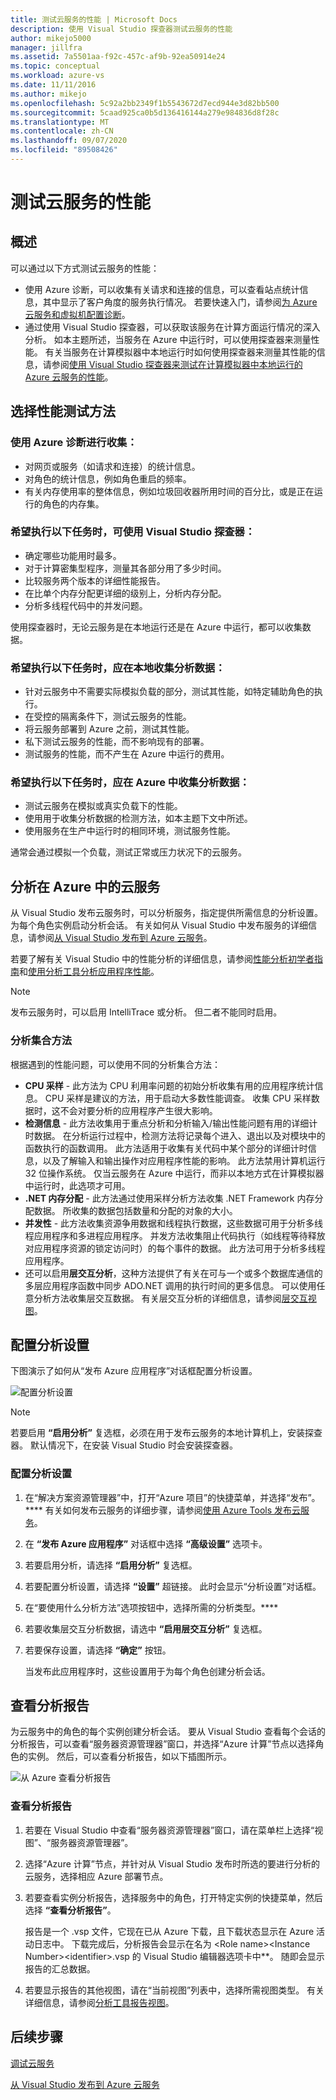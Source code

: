```yaml
---
title: 测试云服务的性能 | Microsoft Docs
description: 使用 Visual Studio 探查器测试云服务的性能
author: mikejo5000
manager: jillfra
ms.assetid: 7a5501aa-f92c-457c-af9b-92ea50914e24
ms.topic: conceptual
ms.workload: azure-vs
ms.date: 11/11/2016
ms.author: mikejo
ms.openlocfilehash: 5c92a2bb2349f1b5543672d7ecd944e3d82bb500
ms.sourcegitcommit: 5caad925ca0b5d136416144a279e984836d8f28c
ms.translationtype: MT
ms.contentlocale: zh-CN
ms.lasthandoff: 09/07/2020
ms.locfileid: "89508426"
---
```

# <a name="testing-the-performance-of-a-cloud-service"></a>测试云服务的性能
## <a name="overview"></a>概述
可以通过以下方式测试云服务的性能：

* 使用 Azure 诊断，可以收集有关请求和连接的信息，可以查看站点统计信息，其中显示了客户角度的服务执行情况。 若要快速入门，请参阅[为 Azure 云服务和虚拟机配置诊断](vs-azure-tools-diagnostics-for-cloud-services-and-virtual-machines.md)。
* 通过使用 Visual Studio 探查器，可以获取该服务在计算方面运行情况的深入分析。 如本主题所述，当服务在 Azure 中运行时，可以使用探查器来测量性能。 有关当服务在计算模拟器中本地运行时如何使用探查器来测量其性能的信息，请参阅[使用 Visual Studio 探查器来测试在计算模拟器中本地运行的 Azure 云服务的性能](/azure/cloud-services/cloud-services-performance-testing-visual-studio-profiler)。

## <a name="choosing-a-performance-testing-method"></a>选择性能测试方法
### <a name="use-azure-diagnostics-to-collect"></a>使用 Azure 诊断进行收集：
* 对网页或服务（如请求和连接）的统计信息。
* 对角色的统计信息，例如角色重启的频率。
* 有关内存使用率的整体信息，例如垃圾回收器所用时间的百分比，或是正在运行的角色的内存集。

### <a name="use-the-visual-studio-profiler-to"></a>希望执行以下任务时，可使用 Visual Studio 探查器：
* 确定哪些功能用时最多。
* 对于计算密集型程序，测量其各部分用了多少时间。
* 比较服务两个版本的详细性能报告。
* 在比单个内存分配更详细的级别上，分析内存分配。
* 分析多线程代码中的并发问题。

使用探查器时，无论云服务是在本地运行还是在 Azure 中运行，都可以收集数据。

### <a name="collect-profiling-data-locally-to"></a>希望执行以下任务时，应在本地收集分析数据：
* 针对云服务中不需要实际模拟负载的部分，测试其性能，如特定辅助角色的执行。
* 在受控的隔离条件下，测试云服务的性能。
* 将云服务部署到 Azure 之前，测试其性能。
* 私下测试云服务的性能，而不影响现有的部署。
* 测试服务的性能，而不产生在 Azure 中运行的费用。

### <a name="collect-profiling-data-in-azure-to"></a>希望执行以下任务时，应在 Azure 中收集分析数据：
* 测试云服务在模拟或真实负载下的性能。
* 使用用于收集分析数据的检测方法，如本主题下文中所述。
* 使用服务在生产中运行时的相同环境，测试服务性能。

通常会通过模拟一个负载，测试正常或压力状况下的云服务。

## <a name="profiling-a-cloud-service-in-azure"></a>分析在 Azure 中的云服务
从 Visual Studio 发布云服务时，可以分析服务，指定提供所需信息的分析设置。 为每个角色实例启动分析会话。 有关如何从 Visual Studio 中发布服务的详细信息，请参阅[从 Visual Studio 发布到 Azure 云服务](vs-azure-tools-publishing-a-cloud-service.md)。

若要了解有关 Visual Studio 中的性能分析的详细信息，请参阅[性能分析初学者指南](../profiling/beginners-guide-to-performance-profiling.md)和[使用分析工具分析应用程序性能](../profiling/performance-explorer.md)。

> [!NOTE]
> 发布云服务时，可以启用 IntelliTrace 或分析。 但二者不能同时启用。
>
>

### <a name="profiler-collection-methods"></a>分析集合方法
根据遇到的性能问题，可以使用不同的分析集合方法：

* **CPU 采样** - 此方法为 CPU 利用率问题的初始分析收集有用的应用程序统计信息。 CPU 采样是建议的方法，用于启动大多数性能调查。 收集 CPU 采样数据时，这不会对要分析的应用程序产生很大影响。
* **检测信息** - 此方法收集用于重点分析和分析输入/输出性能问题有用的详细计时数据。 在分析运行过程中，检测方法将记录每个进入、退出以及对模块中的函数执行的函数调用。 此方法适用于收集有关代码中某个部分的详细计时信息，以及了解输入和输出操作对应用程序性能的影响。 此方法禁用计算机运行 32 位操作系统。 仅当云服务在 Azure 中运行，而非以本地方式在计算模拟器中运行时，此选项才可用。
* **.NET 内存分配** - 此方法通过使用采样分析方法收集 .NET Framework 内存分配数据。 所收集的数据包括数量和分配的对象的大小。
* **并发性** - 此方法收集资源争用数据和线程执行数据，这些数据可用于分析多线程应用程序和多进程应用程序。 并发方法收集阻止代码执行（如线程等待释放对应用程序资源的锁定访问时）的每个事件的数据。 此方法可用于分析多线程应用程序。
* 还可以启用**层交互分析**，这种方法提供了有关在可与一个或多个数据库通信的多层应用程序函数中同步 ADO.NET 调用的执行时间的更多信息。 可以使用任意分析方法收集层交互数据。 有关层交互分析的详细信息，请参阅[层交互视图](../profiling/tier-interactions-view.md)。

## <a name="configuring-profiling-settings"></a>配置分析设置
下图演示了如何从“发布 Azure 应用程序”对话框配置分析设置。

![配置分析设置](./media/vs-azure-tools-performance-profiling-cloud-services/IC526984.png)

> [!NOTE]
> 若要启用 **“启用分析”** 复选框，必须在用于发布云服务的本地计算机上，安装探查器。 默认情况下，在安装 Visual Studio 时会安装探查器。
>
>

### <a name="to-configure-profiling-settings"></a>配置分析设置
1. 在“解决方案资源管理器”中，打开“Azure 项目”的快捷菜单，并选择“发布”。**** 有关如何发布云服务的详细步骤，请参阅[使用 Azure Tools 发布云服务](vs-azure-tools-publishing-a-cloud-service.md)。
2. 在 **“发布 Azure 应用程序”** 对话框中选择 **“高级设置”** 选项卡。
3. 若要启用分析，请选择 **“启用分析”** 复选框。
4. 若要配置分析设置，请选择 **“设置”** 超链接。 此时会显示“分析设置”对话框。
5. 在“要使用什么分析方法”选项按钮中，选择所需的分析类型。****
6. 若要收集层交互分析数据，请选中 **“启用层交互分析”** 复选框。
7. 若要保存设置，请选择 **“确定”** 按钮。

    当发布此应用程序时，这些设置用于为每个角色创建分析会话。

## <a name="viewing-profiling-reports"></a>查看分析报告
为云服务中的角色的每个实例创建分析会话。 要从 Visual Studio 查看每个会话的分析报告，可以查看“服务器资源管理器”窗口，并选择“Azure 计算”节点以选择角色的实例。 然后，可以查看分析报告，如以下插图所示。

![从 Azure 查看分析报告](./media/vs-azure-tools-performance-profiling-cloud-services/IC748914.png)

### <a name="to-view-profiling-reports"></a>查看分析报告
1. 若要在 Visual Studio 中查看“服务器资源管理器”窗口，请在菜单栏上选择“视图”、“服务器资源管理器”。
2. 选择“Azure 计算”节点，并针对从 Visual Studio 发布时所选的要进行分析的云服务，选择相应 Azure 部署节点。
3. 若要查看实例分析报告，选择服务中的角色，打开特定实例的快捷菜单，然后选择 **“查看分析报告”**。

    报告是一个 .vsp 文件，它现在已从 Azure 下载，且下载状态显示在 Azure 活动日志中。 下载完成后，分析报告会显示在名为 <Role name\><Instance Number\><identifier\>.vsp 的 Visual Studio 编辑器选项卡中**。 随即会显示报告的汇总数据。
4. 若要显示报告的其他视图，请在“当前视图”列表中，选择所需视图类型。 有关详细信息，请参阅[分析工具报告视图](../profiling/performance-report-views.md)。

## <a name="next-steps"></a>后续步骤
[调试云服务](vs-azure-tools-debug-cloud-services-virtual-machines.md)

[从 Visual Studio 发布到 Azure 云服务](vs-azure-tools-publishing-a-cloud-service.md)
